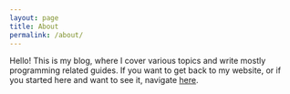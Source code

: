 ```yaml
---
layout: page
title: About
permalink: /about/
---
```


Hello! This is my blog, where I cover various topics and write mostly programming related guides. If you want to get back to my website, or if you started here and want to see it, navigate [here](https://zachschickler.com/).
